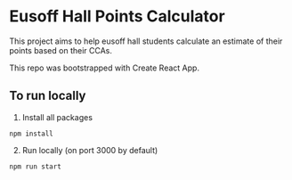 # Eusoff Hall Points Calculator

This project aims to help eusoff hall students calculate an estimate of their points based on their CCAs.

This repo was bootstrapped with Create React App.

## To run locally

1. Install all packages
```
npm install
```

2. Run locally (on port 3000 by default)
```
npm run start
```

